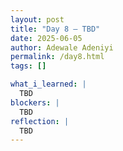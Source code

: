 ```yaml
---
layout: post
title: "Day 8 – TBD"
date: 2025-06-05
author: Adewale Adeniyi
permalink: /day8.html
tags: []

what_i_learned: |
  TBD
blockers: |
  TBD
reflection: |
  TBD
---
```

